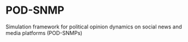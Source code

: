 # POD-SNMP
Simulation framework for political opinion dynamics on social news and media platforms (POD-SNMPs)
